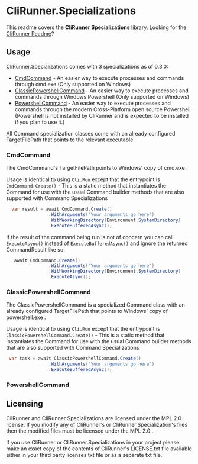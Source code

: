 # CliRunner.Specializations
This readme covers the **CliRunner Specializations** library. Looking for the [CliRunner Readme](https://github.com/alastairlundy/CliRunner/blob/main/README.md)?

## Usage
CliRunner.Specializations comes with 3 specializations as of 0.3.0: 
- [CmdCommand](#cmd-command) - An easier way to execute processes and commands through cmd.exe (Only supported on Windows)
- [ClassicPowershellCommand](#classic-power-shell-command) - An easier way to execute processes and commands through Windows Powershell (Only supported on Windows)
- [PowershellCommand](#power-shell-command) - An easier way to execute processes and commands through the modern Cross-Platform open source Powershell (Powershell is not installed by CliRunner and is expected to be installed if you plan to use it.)

All Command specialization classes come with an already configured TargetFilePath that points to the relevant executable.

### CmdCommand
The CmdCommand's TargetFilePath points to Windows' copy of cmd.exe .

Usage is identical to using ``Cli.Run`` except that the entrypoint is ``CmdCommand.Create()`` - This is a static method that instantiates the Command for use with the usual Command builder methods that are also supported with Command Specializations

```csharp
  var result = await CmdCommand.Create()
                .WithArguments("Your arguments go here")
                .WithWorkingDirectory(Environment.SystemDirectory)
                .ExecuteBufferedAsync();
```

If the result of the command being run is not of concern you can call ``ExecuteAsync()`` instead of ``ExecuteBufferedAsync()`` and ignore the returned CommandResult like so:
```csharp
   await CmdCommand.Create()
                .WithArguments("Your arguments go here")
                .WithWorkingDirectory(Environment.SystemDirectory)
                .ExecuteAsync();
```

### ClassicPowershellCommand
The ClassicPowershellCommand is a specialized Command class with an already configured TargetFilePath that points to Windows' copy of powershell.exe .

Usage is identical to using ``Cli.Run`` except that the entrypoint is ``ClassicPowershellCommand.Create()`` - This is a static method that instantiates the Command for use with the usual Command builder methods that are also supported with Command Specializations

```csharp
 var task = await ClassicPowershellCommand.Create()
                .WithArguments("Your arguments go here")
                .ExecuteBufferedAsync();
```

### PowershellCommand

## Licensing
CliRunner and CliRunner Specializations are licensed under the MPL 2.0 license. If you modify any of CliRunner's or CliRunner.Specialization's files then the modified files must be licensed under the MPL 2.0 .

If you use CliRunner or CliRunner.Specializations in your project please make an exact copy of the contents of CliRunner's LICENSE.txt file available either in your third party licenses txt file or as a separate txt file.
